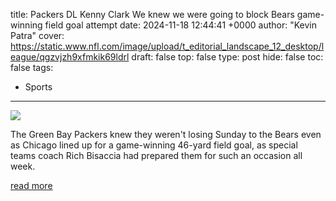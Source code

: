 title: Packers DL Kenny Clark We knew we were going to block Bears game-winning field goal attempt
date: 2024-11-18 12:44:41 +0000
author: "Kevin Patra"
cover: https://static.www.nfl.com/image/upload/t_editorial_landscape_12_desktop/league/qgzvjzh9xfmkik69ldrl
draft: false
top: false
type: post
hide: false
toc: false
tags:
  - Sports
---

![](https://static.www.nfl.com/image/upload/t_editorial_landscape_12_desktop/league/qgzvjzh9xfmkik69ldrl)

The Green Bay Packers knew they weren't losing Sunday to the Bears even as Chicago lined up for a game-winning 46-yard field goal, as special teams coach Rich Bisaccia had prepared them for such an occasion all week.

[read more](https://www.nfl.com/news/packers-dl-kenny-clark-we-knew-we-were-going-to-block-bears-game-winning-field-goal-attempt)
